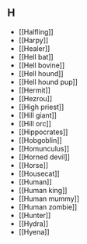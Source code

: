 ## H


- [[Halfling]]
- [[Harpy]]
- [[Healer]]
- [[Hell bat]]
- [[Hell bovine]]
- [[Hell hound]]
- [[Hell hound pup]]
- [[Hermit]]
- [[Hezrou]]
- [[High priest]]
- [[Hill giant]]
- [[Hill orc]]
- [[Hippocrates]]
- [[Hobgoblin]]
- [[Homunculus]]
- [[Horned devil]]
- [[Horse]]
- [[Housecat]]
- [[Human]]
- [[Human king]]
- [[Human mummy]]
- [[Human zombie]]
- [[Hunter]]
- [[Hydra]]
- [[Hyena]]
